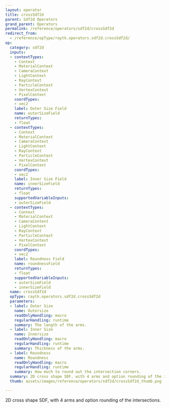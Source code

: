```yaml
---
layout: operator
title: crossSdf2d
parent: Sdf2d Operators
grand_parent: Operators
permalink: /reference/operators/sdf2d/crossSdf2d
redirect_from:
  - /reference/opType/raytk.operators.sdf2d.crossSdf2d/
op:
  category: sdf2d
  inputs:
  - contextTypes:
    - Context
    - MaterialContext
    - CameraContext
    - LightContext
    - RayContext
    - ParticleContext
    - VertexContext
    - PixelContext
    coordTypes:
    - vec2
    label: Outer Size Field
    name: outerSizeField
    returnTypes:
    - float
  - contextTypes:
    - Context
    - MaterialContext
    - CameraContext
    - LightContext
    - RayContext
    - ParticleContext
    - VertexContext
    - PixelContext
    coordTypes:
    - vec2
    label: Inner Size Field
    name: innerSizeField
    returnTypes:
    - float
    supportedVariableInputs:
    - outerSizeField
  - contextTypes:
    - Context
    - MaterialContext
    - CameraContext
    - LightContext
    - RayContext
    - ParticleContext
    - VertexContext
    - PixelContext
    coordTypes:
    - vec2
    label: Roundness Field
    name: roundnessField
    returnTypes:
    - float
    supportedVariableInputs:
    - outerSizeField
    - innerSizeField
  name: crossSdf2d
  opType: raytk.operators.sdf2d.crossSdf2d
  parameters:
  - label: Outer Size
    name: Outersize
    readOnlyHandling: macro
    regularHandling: runtime
    summary: The length of the arms.
  - label: Inner Size
    name: Innersize
    readOnlyHandling: macro
    regularHandling: runtime
    summary: Thickness of the arms.
  - label: Roundness
    name: Roundness
    readOnlyHandling: macro
    regularHandling: runtime
    summary: How much to round out the intersection corners.
  summary: 2D cross shape SDF, with 4 arms and option rounding of the intersections.
  thumb: assets/images/reference/operators/sdf2d/crossSdf2d_thumb.png

---
```



2D cross shape SDF, with 4 arms and option rounding of the intersections.